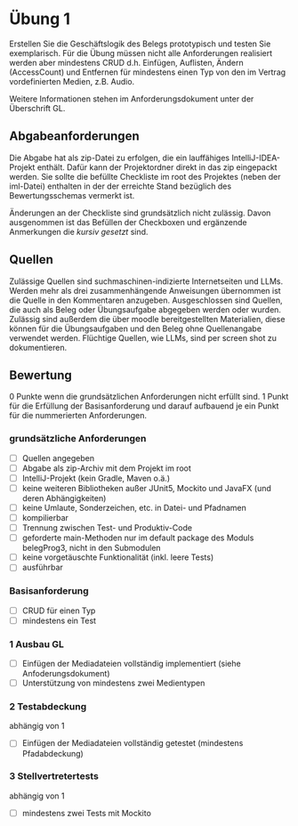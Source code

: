 # Übung 1
Erstellen Sie die Geschäftslogik des Belegs prototypisch und testen Sie exemplarisch. Für die Übung müssen nicht alle Anforderungen realisiert werden aber mindestens CRUD d.h. Einfügen, Auflisten, Ändern (AccessCount) und Entfernen für mindestens einen Typ von den im Vertrag vordefinierten Medien, z.B. Audio.

Weitere Informationen stehen im Anforderungsdokument unter der Überschrift GL.

## Abgabeanforderungen
Die Abgabe hat als zip-Datei zu erfolgen, die ein lauffähiges IntelliJ-IDEA-Projekt enthält. Dafür kann der Projektordner direkt in das zip eingepackt werden. Sie sollte die befüllte Checkliste im root des Projektes (neben der iml-Datei) enthalten in der der erreichte Stand bezüglich des Bewertungsschemas vermerkt ist.

Änderungen an der Checkliste sind grundsätzlich nicht zulässig. Davon ausgenommen ist das Befüllen der Checkboxen und ergänzende Anmerkungen die _kursiv gesetzt_ sind.

## Quellen
Zulässige Quellen sind suchmaschinen-indizierte Internetseiten und LLMs. Werden mehr als drei zusammenhängende Anweisungen übernommen ist die Quelle in den Kommentaren anzugeben. Ausgeschlossen sind Quellen, die auch als Beleg oder Übungsaufgabe abgegeben werden oder wurden. Zulässig sind außerdem die über moodle bereitgestellten Materialien, diese können für die Übungsaufgaben und den Beleg ohne Quellenangabe verwendet werden.
Flüchtige Quellen, wie LLMs, sind per screen shot zu dokumentieren.

## Bewertung
0 Punkte wenn die grundsätzlichen Anforderungen nicht erfüllt sind. 1 Punkt für die Erfüllung der Basisanforderung und darauf aufbauend je ein Punkt für die nummerierten Anforderungen.

### grundsätzliche Anforderungen
- [ ] Quellen angegeben
- [ ] Abgabe als zip-Archiv mit dem Projekt im root
- [ ] IntelliJ-Projekt (kein Gradle, Maven o.ä.)
- [ ] keine weiteren Bibliotheken außer JUnit5, Mockito und JavaFX (und deren Abhängigkeiten)
- [ ] keine Umlaute, Sonderzeichen, etc. in Datei- und Pfadnamen
- [ ] kompilierbar
- [ ] Trennung zwischen Test- und Produktiv-Code
- [ ] geforderte main-Methoden nur im default package des Moduls belegProg3, nicht in den Submodulen
- [ ] keine vorgetäuschte Funktionalität (inkl. leere Tests)
- [ ] ausführbar

### Basisanforderung
- [ ] CRUD für einen Typ
- [ ] mindestens ein Test

### 1 Ausbau GL
- [ ] Einfügen der Mediadateien vollständig implementiert (siehe Anfoderungsdokument)
- [ ] Unterstützung von mindestens zwei Medientypen

### 2 Testabdeckung
abhängig von 1
- [ ] Einfügen der Mediadateien vollständig getestet (mindestens Pfadabdeckung)

### 3 Stellvertretertests
abhängig von 1
- [ ] mindestens zwei Tests mit Mockito

